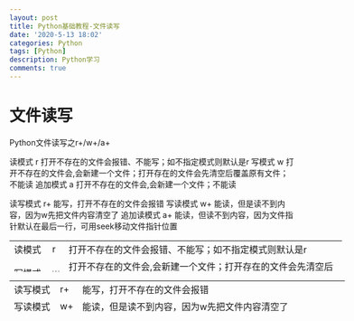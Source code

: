 ```yaml
---
layout: post
title: Python基础教程-文件读写
date: '2020-5-13 18:02'
categories: Python
tags: [Python]
description: Python学习
comments: true
---
```


# 文件读写

Python文件读写之r+/w+/a+

读模式	r	打开不存在的文件会报错、不能写；如不指定模式则默认是r
写模式	w	打开不存在的文件会,会新建一个文件；打开存在的文件会先清空后覆盖原有文件；不能读
追加模式	a	打开不存在的文件会,会新建一个文件；不能读
 

读写模式	r+ 能写，打开不存在的文件会报错
写读模式	w+	能读，但是读不到内容，因为w先把文件内容清空了
追加读模式	a+	能读，但读不到内容，因为文件指针默认在最后一行，可用seek移动文件指针位置


<table style="height: 55px; width: 589px;" border="0">
<tbody>
<tr>
<td>读模式</td>
<td>r</td>
<td>打开不存在的文件会报错、不能写；如不指定模式则默认是r</td>
</tr>
<tr>
<td>写模式</td>
<td>w</td>
<td>打开不存在的文件会,会新建一个文件；打开存在的文件会先清空后覆盖原有文件；不能读</td>
</tr>
<tr>
<td>追加模式</td>
<td>a</td>
<td>打开不存在的文件会,会新建一个文件；不能读</td>
</tr>
</tbody>
</table>
<table style="height: 55px; width: 594px;" border="0">
<tbody>
<tr>
<td>读写模式</td>
<td>r+</td>
<td>能写，打开不存在的文件会报错</td>
</tr>
<tr>
<td>写读模式</td>
<td>w+</td>
<td>能读，但是读不到内容，因为w先把文件内容清空了</td>
</tr>
<tr>
<td>追加读模式</td>
<td>a+</td>
<td>能读，但读不到内容，因为文件指针默认在最后一行，可用seek移动文件指针位置</td>
</tr>
</tbody>
</table>